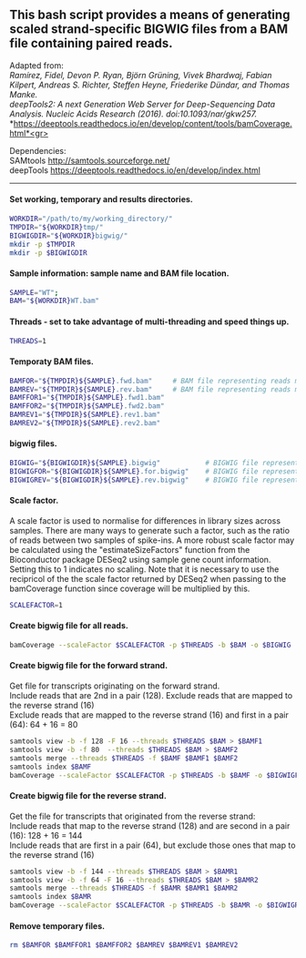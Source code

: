 ## This bash script provides a means of generating scaled strand-specific BIGWIG files from a BAM file containing paired reads.

Adapted from:<br>
*Ramírez, Fidel, Devon P. Ryan, Björn Grüning, Vivek Bhardwaj, Fabian Kilpert, Andreas S. Richter, Steffen Heyne, Friederike Dündar, and Thomas Manke.*<br>
*deepTools2: A next Generation Web Server for Deep-Sequencing Data Analysis. Nucleic Acids Research (2016). doi:10.1093/nar/gkw257.*<br>
*https://deeptools.readthedocs.io/en/develop/content/tools/bamCoverage.html*<gr>

Dependencies:<br>
    SAMtools     http://samtools.sourceforge.net/<br>
    deepTools    https://deeptools.readthedocs.io/en/develop/index.html<br>

---

#### Set working, temporary and results directories.
```bash
WORKDIR="/path/to/my/working_directory/"
TMPDIR="${WORKDIR}tmp/"
BIGWIGDIR="${WORKDIR}bigwig/"
mkdir -p $TMPDIR
mkdir -p $BIGWIGDIR
```


#### Sample information: sample name and BAM file location.
```bash
SAMPLE="WT";
BAM="${WORKDIR}WT.bam"
```


#### Threads - set to take advantage of multi-threading and speed things up.
```bash
THREADS=1
```


#### Temporaty BAM files.
```bash
BAMFOR="${TMPDIR}${SAMPLE}.fwd.bam"     # BAM file representing reads mapping to forward strand
BAMREV="${TMPDIR}${SAMPLE}.rev.bam"     # BAM file representing reads mapping to reverse strand
BAMFFOR1="${TMPDIR}${SAMPLE}.fwd1.bam"
BAMFFOR2="${TMPDIR}${SAMPLE}.fwd2.bam"
BAMREV1="${TMPDIR}${SAMPLE}.rev1.bam"
BAMREV2="${TMPDIR}${SAMPLE}.rev2.bam"
```


#### bigwig files.
```bash
BIGWIG="${BIGWIGDIR}${SAMPLE}.bigwig"           # BIGWIG file representing all reads
BIGWIGFOR="${BIGWIGDIR}${SAMPLE}.for.bigwig"    # BIGWIG file representing reads mapping to forward strand
BIGWIGREV="${BIGWIGDIR}${SAMPLE}.rev.bigwig"    # BIGWIG file representing reads mapping to reverse strand
```

#### Scale factor.
A scale factor is used to normalise for differences in library sizes across samples.  There are many ways to generate such a factor, such as the ratio of reads between two samples of spike-ins.  A more robust scale factor may be calculated using the "estimateSizeFactors" function from the Bioconductor package DESeq2 using sample gene count information.  Setting this to 1 indicates no scaling.  Note that it is necessary to use the recipricol of the the scale factor returned by DESeq2 when passing to the bamCoverage function since coverage will be multiplied by this.
```bash
SCALEFACTOR=1
```


#### Create bigwig file for all reads.
```bash
bamCoverage --scaleFactor $SCALEFACTOR -p $THREADS -b $BAM -o $BIGWIG
```


#### Create bigwig file for the forward strand.
Get file for transcripts originating on the forward strand.<br>
Include reads that are 2nd in a pair (128).  Exclude reads that are mapped to the reverse strand (16)<br>
Exclude reads that are mapped to the reverse strand (16) and first in a pair (64): 64 + 16 = 80<br>
```bash
samtools view -b -f 128 -F 16 --threads $THREADS $BAM > $BAMF1
samtools view -b -f 80  --threads $THREADS $BAM > $BAMF2
samtools merge --threads $THREADS -f $BAMF $BAMF1 $BAMF2
samtools index $BAMF
bamCoverage --scaleFactor $SCALEFACTOR -p $THREADS -b $BAMF -o $BIGWIGFOR
```


#### Create bigwig file for the reverse strand.
Get the file for transcripts that originated from the reverse strand:<br>
Include reads that map to the reverse strand (128) and are second in a pair (16): 128 + 16 = 144<br>
Include reads that are first in a pair (64), but exclude those ones that map to the reverse strand (16)<br>
```bash
samtools view -b -f 144 --threads $THREADS $BAM > $BAMR1
samtools view -b -f 64 -F 16 --threads $THREADS $BAM > $BAMR2
samtools merge --threads $THREADS -f $BAMR $BAMR1 $BAMR2
samtools index $BAMR
bamCoverage --scaleFactor $SCALEFACTOR -p $THREADS -b $BAMR -o $BIGWIGREV
```


#### Remove temporary files.
```bash
rm $BAMFOR $BAMFFOR1 $BAMFFOR2 $BAMREV $BAMREV1 $BAMREV2
```
